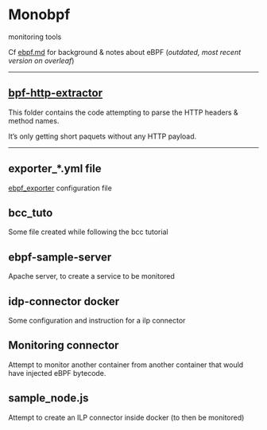 # Monobpf

monitoring tools

Cf [ebpf.md](./ebpf.md) for background & notes about eBPF (*outdated, most recent version on overleaf*)

*****************************************

## [bpf-http-extractor](bpf-http-extractor)

This folder contains the code attempting to parse the HTTP headers & method names.

It’s only getting short paquets without any HTTP payload.

*****************************************

## exporter_*.yml file

[ebpf_exporter][ebpf_exporter] configuration file

[ebpf_exporter]: https://github.com/cloudflare/ebpf_exporter/

## bcc_tuto

Some file created while following the bcc tutorial

## ebpf-sample-server

Apache server, to create a service to be monitored

## idp-connector docker

Some configuration and instruction for a ilp connector

## Monitoring connector

Attempt to monitor another container from another container that would have injected eBPF bytecode.

## sample_node.js

Attempt to create an ILP connector inside docker (to then be monitored)
